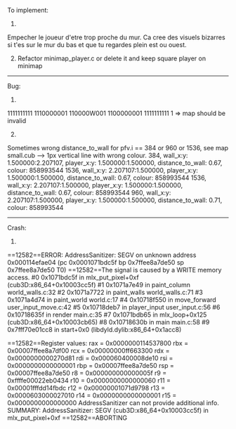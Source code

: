 To implement:

1)  
Empecher le joueur d'etre trop proche du mur. Ca cree des visuels bizarres si t'es sur le mur du bas et que tu regardes plein est ou ouest.

2) Refactor minimap_player.c or delete it and keep square player on minimap

--------------


Bug:

1) 
1111111111
1110000001
110000W001
1100000001
1111111111
                1
=> map should be invalid

2)  
Sometimes wrong distance_to_wall for pfv.i == 384 or 960 or 1536, see map small.cub --> 1px vertical line with wrong colour.
384, wall_x:y: 1.500000:2.207107, player_x:y: 1.500000:1.500000, distance_to_wall: 0.67, colour: 858993544
1536, wall_x:y: 2.207107:1.500000, player_x:y: 1.500000:1.500000, distance_to_wall: 0.67, colour: 858993544
1536, wall_x:y: 2.207107:1.500000, player_x:y: 1.500000:1.500000, distance_to_wall: 0.67, colour: 858993544
960, wall_x:y: 2.207107:1.500000, player_x:y: 1.500000:1.500000, distance_to_wall: 0.71, colour: 858993544

--------------

Crash:

1)  
==12582==ERROR: AddressSanitizer: SEGV on unknown address 0x000114efae04 (pc 0x0001071bdc5f bp 0x7ffee8a7de50 sp 0x7ffee8a7de50 T0)
==12582==The signal is caused by a WRITE memory access.
    #0 0x1071bdc5f in mlx_put_pixel+0xf (cub3D:x86_64+0x10003cc5f)
    #1 0x1071a7e49 in paint_column world_walls.c:32
    #2 0x1071a7722 in paint_walls world_walls.c:71
    #3 0x1071a4d74 in paint_world world.c:17
    #4 0x10718f550 in move_forward user_input_move.c:42
    #5 0x10718deb7 in player_input user_input.c:56
    #6 0x10718635f in render main.c:35
    #7 0x1071bdb65 in mlx_loop+0x125 (cub3D:x86_64+0x10003cb65)
    #8 0x10718630b in main main.c:58
    #9 0x7fff70e01cc8 in start+0x0 (libdyld.dylib:x86_64+0x1acc8)

==12582==Register values:
rax = 0x0000000114537800  rbx = 0x00007ffee8a7df00  rcx = 0x00000000ff663300  rdx = 0x0000000000270d81
rdi = 0x000060400008de10  rsi = 0x0000000000000001  rbp = 0x00007ffee8a7de50  rsp = 0x00007ffee8a7de50
 r8 = 0x000000000000005f   r9 = 0xffffe00022eb0434  r10 = 0x0000000000000060  r11 = 0x00001fffdd14fbdc
r12 = 0x00000001071d9798  r13 = 0x0000603000027010  r14 = 0x0000000000000001  r15 = 0x0000000000000000
AddressSanitizer can not provide additional info.
SUMMARY: AddressSanitizer: SEGV (cub3D:x86_64+0x10003cc5f) in mlx_put_pixel+0xf
==12582==ABORTING

